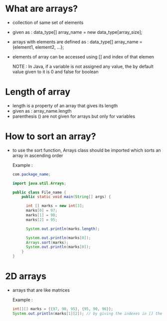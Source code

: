 # What are arrays? 
- collection of same set of elements
- given as : data_type[] array_name = new data_type[array_size];
- arrays with elements are defined as : data_type[] array_name = {element1, element2, ...};
- elements of array can be accessed using [] and index of that elemen

  NOTE : In Java, if a variable is not assigned any value, the by default value given to it is 0 and false for boolean

# Length of array
- length is a property of an array that gives its length
- given as : array_name.length
- parenthesis () are not given for arrays but only for variables

# How to sort an array?
- to use the sort function, Arrays class should be imported which sorts an array in ascending order

  Example : 
  ``` java
  com.package_name;
  
  import java.util.Arrays;
  
  public class File_name {
      public static void main(String[] args) {
  
        int [] marks = new int[3];
        marks[0] = 97;
        marks[1] = 98;
        marks[2] = 95;
  
        System.out.println(marks.length);
  
        System.out.println(marks[0]);
        Arrays.sort(marks);
        System.out.println(marks[0]);
      }
  }  

# 2D arrays
- arrays that are like matrices

  Example :
  ``` java
  int[][] marks = {{97, 98, 95}, {95, 90, 96}};
  System.out.println(marks[1][2]); // by giving the indexes in [] the elements can be accessed in 2D arrays
